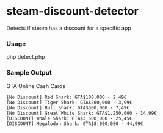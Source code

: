 # steam-discount-detector
Detects if steam has a discount for a specific app

### Usage

php detect.php

### Sample Output
GTA Online Cash Cards

```
[No Discount] Red Shark: GTA$100,000 - 2,49€
[No Discount] Tiger Shark: GTA$200,000 - 3,99€
[No Discount] Bull Shark: GTA$500,000 - 7,49€
[No Discount] Great White Shark: GTA$1,250,000 - 14,99€
[DISCOUNT] Whale Shark: GTA$3,500,000 - 25,45€
[DISCOUNT] Megalodon Shark: GTA$8,000,000 - 44,99€
```
